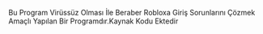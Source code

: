 Bu Program Virüssüz Olması İle Beraber Robloxa Giriş Sorunlarını Çözmek Amaçlı Yapılan Bir Programdır.Kaynak Kodu Ektedir
